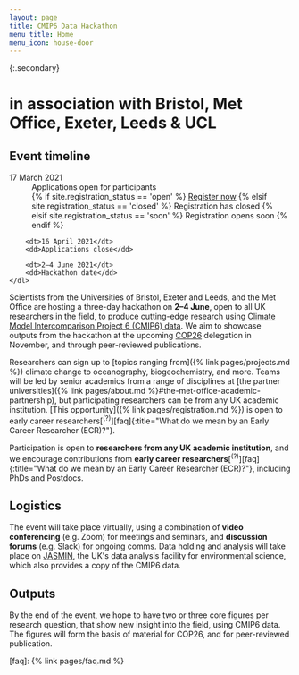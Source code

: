 ```yaml
---
layout: page
title: CMIP6 Data Hackathon
menu_title: Home
menu_icon: house-door
---
```


{:.secondary}
# in association with Bristol, Met Office, Exeter, Leeds & UCL

<div class="aside">
    <h2><i class="bi bi-calendar3"></i> Event timeline</h2>
    <dl>
        <dt>17 March 2021</dt>
        <dd>
            Applications open for participants<br>
            {% if site.registration_status == 'open' %}
                <a href="{% link pages/registration.md %}" class="btn">Register now</a>
            {% elsif site.registration_status == 'closed' %}
                <a class="btn disabled">Registration has closed</a>
            {% elsif site.registration_status == 'soon' %}
                <a class="btn disabled">Registration opens soon</a>
            {% endif %}
        </dd>

        <dt>16 April 2021</dt>
        <dd>Applications close</dd>

        <dt>2–4 June 2021</dt>
        <dd>Hackathon date</dd>
    </dl>
</div>

Scientists from the Universities of Bristol, Exeter and Leeds, and the Met
Office are hosting a three-day hackathon on **2–4 June**, open to all UK
researchers in the field, to produce cutting-edge research using [Climate Model
Intercomparison Project 6 (CMIP6)
data](https://esgf-index1.ceda.ac.uk/projects/cmip6-ceda/). We aim to showcase
outputs from the hackathon at the upcoming [COP26](https://ukcop26.org/)
delegation in November, and through peer-reviewed publications.

Researchers can sign up to [topics ranging from]({% link pages/projects.md %}) climate
change to oceanography, biogeochemistry, and more. Teams will be led by senior
academics from a range of disciplines at [the partner universities]({% link
pages/about.md %}#the-met-office-academic-partnership), but participating researchers
can be from any UK academic institution. [This opportunity]({% link
pages/registration.md %}) is open to early career
researchers[<sup>(?)</sup>][faq]{:title="What do we mean by an Early Career
Researcher (ECR)?"}.

Participation is open to **researchers from any UK academic institution**, and
we encourage contributions from **early career
researchers**[<sup>(?)</sup>][faq]{:title="What do we mean by an Early Career
Researcher (ECR)?"}, including PhDs and Postdocs.

## Logistics

The event will take place virtually, using a combination of **video
conferencing** (e.g. Zoom) for meetings and seminars, and **discussion forums**
(e.g. Slack) for ongoing comms. Data holding and analysis will take place on
[JASMIN](https://www.jasmin.ac.uk/), the UK's data analysis facility for
environmental science, which also provides a copy of the CMIP6 data.

## Outputs

By the end of the event, we hope to have two or three core figures per research
question, that show new insight into the field, using CMIP6 data. The figures
will form the basis of material for COP26, and for peer-reviewed publication.

[faq]: {% link pages/faq.md %}
